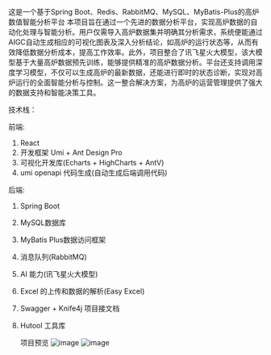 这是一个基于Spring Boot、Redis、RabbitMQ、MySQL、MyBatis-Plus的高炉数值智能分析平台
本项目旨在通过一个先进的数据分析平台，实现高炉数据的自动化处理与智能分析。用户仅需导入高炉数据集并明确其分析需求，系统便能通过AIGC自动生成相应的可视化图表及深入分析结论，如高炉的运行状态等，从而有效降低数据分析成本，提高工作效率。此外，项目整合了讯飞星火大模型，该大模型基于大量高炉数据预先训练，能够提供精准的高炉数据分析。平台还支持调用深度学习模型，不仅可以生成高炉的最新数据，还能进行即时的状态诊断，实现对高炉运行的全面智能分析与控制。这一整合解决方案，为高炉的运营管理提供了强大的数据支持和智能决策工具。

技术栈：

前端:
1. React
2. 开发框架 Umi + Ant Design Pro
3. 可视化开发库(Echarts + HighCharts + AntV)
4. umi openapi 代码生成(自动生成后端调用代码)

后端:
1. Spring Boot 
2. MySQL数据库
3. MyBatis Plus数据访问框架
4. 消息队列(RabbitMQ)
5. AI 能力(讯飞星火大模型)
6. Excel 的上传和数据的解析(Easy Excel)  
7. Swagger + Knife4j 项目接文档   
8. Hutool 工具库

   项目预览
   ![image](https://github.com/NHZB2000/-/assets/96872947/f50e48be-05a0-4acb-b8b7-9278cec5e683)
![image](https://github.com/NHZB2000/-/assets/96872947/5fdee31c-025d-42bc-930f-4074721f37eb)

